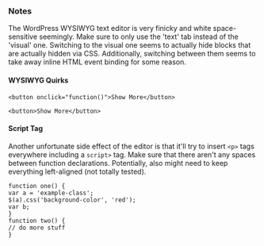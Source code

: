 ### Notes


The WordPress WYSIWYG text editor is very finicky and white space-sensitive seemingly. Make sure to only use the 'text' tab instead of the 'visual' one. Switching to the visual one seems to actually hide blocks that are actually hidden via CSS. Additionally, switching between them seems to take away inline HTML event binding for some reason.


#### WYSIWYG Quirks

```
<button onclick="function()">Show More</button>
```

```
<button>Show More</button>
```

#### Script Tag

Another unfortunate side effect of the editor is that it'll try to insert `<p>` tags everywhere including a `script>` tag. Make sure that there aren't any spaces between function declarations. Potentially, also might need to keep everything left-aligned (not totally tested).

```
function one() {
var a = 'example-class';
$(a).css('background-color', 'red');
var b;
}
function two() {
// do more stuff
}
```
